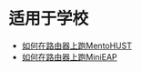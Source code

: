 # 适用于学校

- [如何在路由器上跑MentoHUST](lede/Common_options/ForSchoolUseRuijie.md)
- [如何在路由器上跑MiniEAP](lede/Common_options/ForSchoolUseRuijie2.md)
